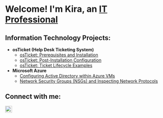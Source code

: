 <h1>Welcome! I'm Kira, an <a href="https://linkedin.com/in/shakiramcdonald">IT Professional</a></h1>

<h2> Information Technology Projects:</h2>

- <b>osTicket (Help Desk Ticketing System)</b>
  - [osTicket: Prerequisites and Installation](https://github.com/shakiramcdonald/osticket-prereqs)
  - [osTicket: Post-Installation Configuration](https://github.com/shakiramcdonald/post-install-config)
  - [osTicket: Ticket Lifecycle Examples](https://github.com/shakiramcdonald/ticket-lifecycle)
- <b>Microsoft Azure</b>
  - [Configuring Active Directory within Azure VMs](https://github.com/shakiramcdonald/configure-ad)
  - [Network Security Groups (NSGs) and Inspecting Network Protocols](https://github.com/shakiramcdonald/azure-network-protocols)

<h2>Connect with me:</h2>


[<img align="left" alt="shakiramcdonald | LinkedIn" width="22px" src="https://cdn.jsdelivr.net/npm/simple-icons@v3/icons/linkedin.svg" />][linkedin]


[linkedin]: https://linkedin.com/in/shakiramcdonald
